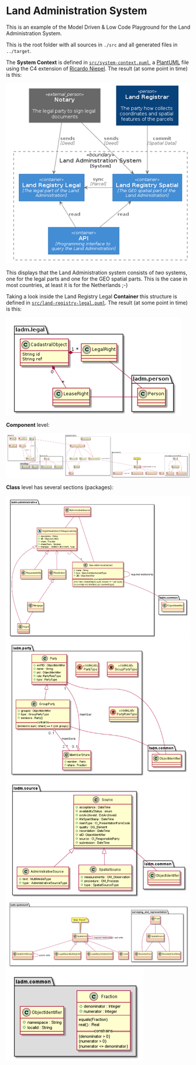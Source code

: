 # Land Administration System

This is an example of the Model Driven & Low Code Playground for the Land Administration System.

This is the root folder with all sources in `./src` and all generated files in `../target`.

The **System Context** is defined in [`src/system-context.puml`](src/system-context.puml), a [PlantUML](http://en.plantuml.com/) file using the C4 extension of [Ricardo Niepel](https://github.com/RicardoNiepel/C4-PlantUML). The result (at some point in time) is this:

<img src="doc/images/LandAdministrationSystemContext.png">

This displays that the Land Administration system consists of _two_ systems, one for the legal parts and one for the GEO spatial parts. This is the case in most countries, at least it is for the Netherlands ;-)

Taking a look inside the Land Registry Legal **Container** this structure is defined in [`src/land-registry-legal.puml`](src/land-registry-legal.puml). The result (at some point in time) is this:

<img src="doc/images/LandRegistryLegal.png">

**Component** level:

<img src="doc/images/LADM_Components.png">

**Class** level has several sections (packages):

<img src="doc/images/LADM_Administrative.png">

<img src="doc/images/LADM_Party.png">

<img src="doc/images/LADM_Source.png">

<img src="doc/images/LADM_SpatialUnit.png">

<img src="doc/images/LADM_Common.png">

